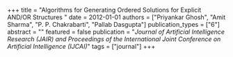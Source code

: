 +++
title = "Algorithms for Generating Ordered Solutions for Explicit AND/OR Structures "
date = 2012-01-01
authors = ["Priyankar Ghosh", "Amit Sharma", "P. P. Chakrabarti", "Pallab Dasgupta"]
publication_types = ["6"]
abstract = ""
featured = false
publication = "*Journal of Artificial Intelligence Research (JAIR) and Proceedings of the International Joint Conference on Artificial Intelligence (IJCAI)*"
tags = ["journal"]
+++


